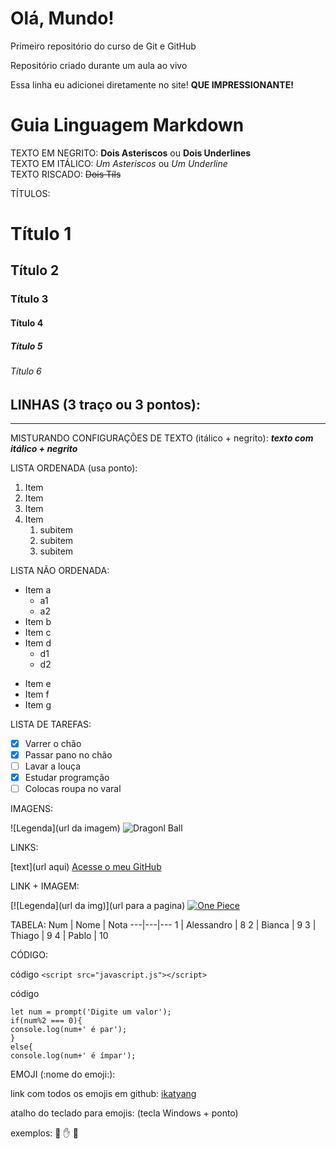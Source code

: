 # Olá, Mundo!
Primeiro repositório do curso de Git e GitHub

Repositório criado durante um aula ao vivo

Essa linha eu adicionei diretamente no site! **QUE IMPRESSIONANTE!**


# Guia Linguagem Markdown

TEXTO EM NEGRITO: **Dois Asteriscos** ou __Dois Underlines__
<br>
TEXTO EM ITÁLICO: *Um Asteriscos* ou _Um Underline_
<br>
TEXTO RISCADO: ~~Dois Tíls~~

TÍTULOS:
  # Título 1
  ## Título 2
  ### Título 3
  #### Título 4
  ##### Título 5
  ###### Título 6
  
 LINHAS (3 traço ou 3 pontos):
  ---
  ***
  
 MISTURANDO CONFIGURAÇÕES DE TEXTO (itálico + negrito): 
  __*texto com itálico + negrito*__
  
 
 LISTA ORDENADA (usa ponto):
  1. Item
  2. Item
  3. Item
  4. Item
     1. subitem
     2. subitem
     3. subitem
  
 LISTA NÃO ORDENADA:
 
 * Item a
   * a1
   * a2
 * Item b
 * Item c
 * Item d
   * d1
   * d2
 - Item e
 - Item f
 - Item g
 
 LISTA DE TAREFAS:
 - [X] Varrer o chão
 - [X] Passar pano no chão
 - [ ] Lavar a louça
 - [X] Estudar programção
 - [ ] Colocas roupa no varal
 
 IMAGENS:
 
 ![Legenda](url da imagem)
 ![Dragonl Ball](https://observatoriodocinema.uol.com.br/wp-content/uploads/2020/04/Dragon-Ball.jpg)
 
 LINKS:
 
 [text](url aqui)
 [Acesse o meu GitHub](https://github.com/PabloXT14)
 
 LINK + IMAGEM:
 
 [![Legenda](url da img)](url para a pagina)
 [![One Piece](https://manualdosgames.com/wp-content/uploads/2020/10/One-Piece-chegar%C3%A1-na-Netflix-1280x720-1.jpg)](https://manualdosgames.com/veja-um-trecho-dublado-de-one-piece-na-netflix/)
 
TABELA:
Num | Nome | Nota
---|---|---
1 | Alessandro | 8
2 | Bianca | 9
3 | Thiago | 9
4 | Pablo | 10
 
CÓDIGO:

código `<script src="javascript.js"></script>`

código
```
let num = prompt('Digite um valor');
if(num%2 === 0){
console.log(num+' é par');
}
else{
console.log(num+' é ímpar');
```

EMOJI (:nome do emoji:):

link com todos os emojis em github: [ikatyang](https://github.com/ikatyang/emoji-cheat-sheet)

atalho do teclado para emojis: (tecla Windows + ponto)

exemplos:
:monkey: 
:hand: 
:rocket:

 
 
 
 
 
 
 
 
 
 
 
 
  
